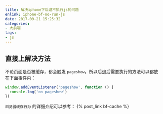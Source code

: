 ```yaml
---
title: 解决iphone下后退不执行js的问题
enlink: iphone-bf-no-run-js
date: 2017-09-21 15:25:32
categories:
- 大前端
tags:
- js
---
```

## 直接上解决方法
不论页面是否被缓存，都会触发 `pageshow`，所以后退后需要执行的方法可以都放在下面事件内：
```javascript
window.addEventListener('pageshow', function () {
  console.log('on pageshow')
})
```
`浏览器缓存行为` 的详细介绍可以参考： {% post_link  bf-cache %}
